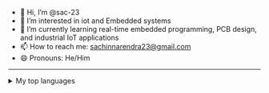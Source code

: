 - 👋 Hi, I’m @sac-23
- 👀 I’m interested in iot and Embedded systems
- 🌱 I’m currently learning  real-time embedded programming, PCB design, and industrial IoT applications
- 📫 How to reach me: sachinnarendra23@gmail.com
- 😄 Pronouns: He/Him
---
<details>
<summary>My top languages</summary>
| Rank | Languages |
|-----:|-----------|
|     1| Python    |
|     2| C         |
|     3| C++       |
|     4| SQL       |
</details><!---
sac-23/sac-23 is a ✨ special ✨ repository because its `README.md` (this file) appears on your GitHub profile.
You can click the Preview link to take a look at your changes.
--->
